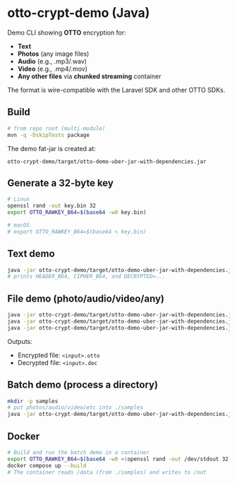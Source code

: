 # otto-crypt-demo (Java)

Demo CLI showing **OTTO** encryption for:
- **Text**
- **Photos** (any image files)
- **Audio** (e.g., .mp3/.wav)
- **Video** (e.g., .mp4/.mov)
- **Any other files** via **chunked streaming** container

The format is wire-compatible with the Laravel SDK and other OTTO SDKs.

## Build
```bash
# from repo root (multi-module)
mvn -q -DskipTests package
```

The demo fat-jar is created at:
```
otto-crypt-demo/target/otto-demo-uber-jar-with-dependencies.jar
```

## Generate a 32-byte key
```bash
# Linux
openssl rand -out key.bin 32
export OTTO_RAWKEY_B64=$(base64 -w0 key.bin)

# macOS
# export OTTO_RAWKEY_B64=$(base64 < key.bin)
```

## Text demo
```bash
java -jar otto-crypt-demo/target/otto-demo-uber-jar-with-dependencies.jar text --key-b64 "$OTTO_RAWKEY_B64" --message "hello from java"
# prints HEADER_B64, CIPHER_B64, and DECRYPTED=...
```

## File demo (photo/audio/video/any)
```bash
java -jar otto-crypt-demo/target/otto-demo-uber-jar-with-dependencies.jar file --key-b64 "$OTTO_RAWKEY_B64" --input ./samples/photo.jpg
java -jar otto-crypt-demo/target/otto-demo-uber-jar-with-dependencies.jar file --key-b64 "$OTTO_RAWKEY_B64" --input ./samples/song.mp3
java -jar otto-crypt-demo/target/otto-demo-uber-jar-with-dependencies.jar file --key-b64 "$OTTO_RAWKEY_B64" --input ./samples/movie.mp4
```

Outputs:
- Encrypted file: `<input>.otto`
- Decrypted file: `<input>.dec`

## Batch demo (process a directory)
```bash
mkdir -p samples
# put photos/audio/video/etc into ./samples
java -jar otto-crypt-demo/target/otto-demo-uber-jar-with-dependencies.jar batch --key-b64 "$OTTO_RAWKEY_B64" --dir ./samples --out ./out
```

## Docker
```bash
# Build and run the batch demo in a container
export OTTO_RAWKEY_B64=$(base64 -w0 <(openssl rand -out /dev/stdout 32))
docker compose up --build
# The container reads /data (from ./samples) and writes to /out
```
